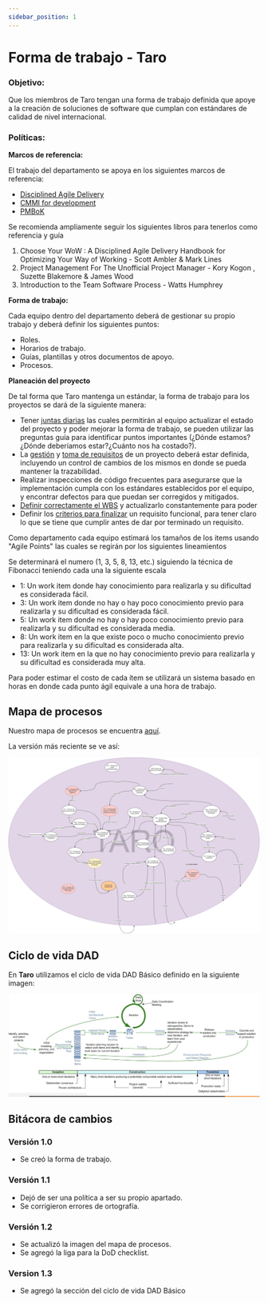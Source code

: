 ```yaml
---
sidebar_position: 1
---
```


# Forma de trabajo - Taro

### Objetivo:

<p>Que los miembros de Taro tengan una forma de trabajo definida que apoye a la creación de soluciones de software que cumplan con estándares de calidad de nivel internacional.</p>

### Políticas:

**Marcos de referencia:**

<p>El trabajo del departamento se apoya en los siguientes marcos de referencia:</p>

- [Disciplined Agile Delivery](https://www.pmi.org/disciplined-agile/process/introduction-to-dad)
- [CMMI for development](https://cmmiinstitute.com/cmmi/dev)
- [PMBoK](https://www.pmi.org/pmbok-guide-standards)

<p>Se recomienda ampliamente seguir los siguientes libros para tenerlos como referencia y guía</p>
<ol>
<li>Choose Your WoW : A Disciplined Agile Delivery Handbook for Optimizing Your Way of Working - Scott Ambler & Mark Lines</li>
<li>Project Management For The Unofficial Project Manager - Kory Kogon , Suzette Blakemore & James Wood</li>
<li>Introduction to the Team Software Process - Watts Humphrey</li>
</ol>

**Forma de trabajo:**

<p>Cada equipo dentro del departamento deberá de gestionar su propio trabajo y deberá definir los siguientes puntos:</p>

- Roles.
- Horarios de trabajo.
- Guías, plantillas y otros documentos de apoyo.
- Procesos.

**Planeación del proyecto**

<p>De tal forma que Taro mantenga un estándar, la forma de trabajo para los proyectos se dará de la siguiente manera:</p>

- Tener [juntas diarias](https://taro-it.github.io/docs/procesos/P07-proceso-juntas-diarias) las cuales permitirán al equipo actualizar el estado del proyecto y poder mejorar la forma de trabajo, se pueden utilizar las preguntas guía para identificar puntos importantes (¿Dónde estamos?¿Dónde deberíamos estar?¿Cuánto nos ha costado?).
- La [gestión](https://taro-it.github.io/docs/procesos/P10-proceso-de-trazabilidad-de-requerimiento) y [toma de requisitos](https://taro-it.github.io/docs/procesos/P05-proceso-requisitos) de un proyecto deberá estar definida, incluyendo un control de cambios de los mismos en donde se pueda mantener la trazabilidad.
- Realizar inspecciones de código frecuentes para asegurarse que la implementación cumpla con los estándares establecidos por el equipo, y encontrar defectos para que puedan ser corregidos y mitigados.
- [Definir correctamente el WBS](https://taro-it.github.io/docs/guias/G07-guia-wbs) y actualizarlo constantemente para poder
- Definir los [criterios para finalizar](https://taro-it.github.io/docs/checklists/CH04-checklist-definition-of-done) un requisito funcional, para tener claro lo que se tiene que cumplir antes de dar por terminado un requisito.

<p>Como departamento cada equipo estimará los tamaños de los items usando "Agile Points" las cuales se regirán por los siguientes lineamientos</p>

<p>Se determinará el numero (1, 3, 5, 8, 13, etc.) siguiendo la técnica de Fibonacci teniendo cada una la siguiente escala</p>

- 1: Un work item donde hay conocimiento para realizarla y su dificultad es considerada fácil.
- 3: Un work item donde no hay o hay poco conocimiento previo para realizarla y su dificultad es considerada fácil.
- 5: Un work item donde no hay o hay poco conocimiento previo para realizarla y su dificultad es considerada media.
- 8: Un work item en la que existe poco o mucho conocimiento previo para realizarla y su dificultad es considerada alta.
- 13: Un work item en la que no hay conocimiento previo para realizarla y su dificultad es considerada muy alta.

<p>Para poder estimar el costo de cada ítem se utilizará un sistema basado en horas en donde cada punto ágil equivale a una hora de trabajo.</p>

## Mapa de procesos

Nuestro mapa de procesos se encuentra [aquí](https://drive.google.com/file/d/1DvFDwbp8PZt1BbRoPlbEJsgMrf43-qhj/view?usp=sharing).

La versión más reciente se ve así:

![Mapa de Procesos](../../static/img/mapa-procesos-3.png)

## Ciclo de vida DAD

En **Taro** utilizamos el ciclo de vida DAD Básico definido en la siguiente imagen:

![Ciclo de vida DAD](../../static/img/ciclo-de-vida-dad.png "Ciclo de vida")

## Bitácora de cambios

### Versión 1.0

- Se creó la forma de trabajo.

### Versión 1.1

- Dejó de ser una política a ser su propio apartado.
- Se corrigieron errores de ortografía.

### Versión 1.2

- Se actualizó la imagen del mapa de procesos.
- Se agregó la liga para la DoD checklist.

### Version 1.3

- Se agregó la sección del ciclo de vida DAD Básico
